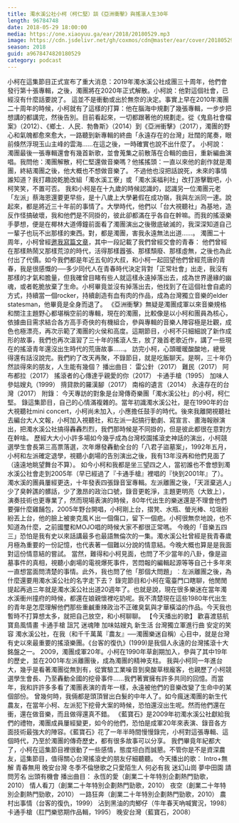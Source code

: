 ```yaml
---
title: 濁水溪公社小柯（柯仁堅）談《亞洲衝擊》與搖滾人生30年
length: 96784748
date: 2018-05-29 18:00:00
media: https://one.xiaoyuu.ga/ear/2018/20180529.mp3
image: https://cdn.jsdelivr.net/gh/coxmos/cdn@master/ear/cover/20180529.jpeg
season: 2018
guid: a9678474820180529
category: podcast
---
```


小柯在這集節目正式宣布了重大消息：2019年濁水溪公社成團三十周年，他們會發行第十張專輯，之後，濁團將在2020年正式解散。小柯說：他對這個社會，已經沒有什麼話要說了。
這並不是衝動或出於無奈的決定。事實上早在2010年濁團二十周年的時候，小柯就有了這樣的打算：他在腦海中規劃了幾張專輯，一步步把想講的都講完，然後告別。目前看起來，一切都跟著他的規劃走。從《鬼島社會檔案》（2012）、《鄉土．人民．勃魯斯》（2014）到《亞洲衝擊》（2017），濁團的野心和氣魄都愈來愈大，一路聽到新專輯的終曲「永遠存在的台灣」壯闊的尾奏，眼前倏然浮現玉山主峰的雲海……在這之後，一時確實也說不出什麼了。
小柯說：濁團最後一張專輯還會有幾首新歌，並會蒐集之前散落在合輯的曲目，重新編曲演唱。我問他：濁團解散，柯仁堅還做音樂嗎？他搖搖頭：一直以來他的創作就是濁團，終結濁團之後，他大概也不想做音樂了。
不過他也沒把話說死，未來的事情誰知道？我打趣說乾脆改組「濁水溪工寮」或「濁水溪福利社」改打游擊戰吧，小柯笑笑，不置可否。
我和小柯是在十九歲的時候認識的，認識另一位濁團元老「左派」蔡海恩還要更早些，是十八歲上大學暑假在成功嶺，我與左派同一連。說起來，都是將近三十年前的事情了。大學時代，他們以「台大視聽社」為基地，造反作怪搞破壞，我和他們是不同掛的，彼此卻都滿在乎各自在幹嘛。而我的搖滾樂手夢想，便是在椰林大道傅鐘前面看了濁團演出之後徹底破滅的，我深深知道自己一輩子也玩不出那樣的東西。對，都是濁團，害我永遠無法出道……。
濁團二十周年，小柯曾經<a href="http://blog.roodo.com/honeypie/archives/13360369.html">邀我寫篇文章</a>，其中一段記載了我們曾經交會的青春：
他們曾經在那樣熱鬧又那樣荒涼的時代，活得那樣囂張、那樣頹廢、那樣虛無，之後也為此付出了代價。如今我們都是年近五旬的大叔，和小柯一起回望他們曾經荒唐的青春，我是很感慨的──多少同代人在青春時代決定背對「正常社會」出走，我沒有那樣的才氣和膽量，但我確曾目睹有些人就這樣永遠掉落出去，成為世界邊緣的幽魂，或者乾脆放棄了生命。小柯畢竟並沒有掉落出去，他找到了在這個社會自處的方式，持續當一個rocker，持續創造有血有肉的作品，成為台灣獨立音樂的elder statesman，他畢竟是全身而退了。
《亞洲衝擊》無疑是濁團成軍以來音樂規格和關注主題野心都堪稱空前的專輯，現在的濁團，比較像是以小柯和團員為核心，依據曲目需求結合各方高手奇俠的有機組合，參與專輯的音樂人陣容極是壯觀，成色也極漂亮，再次示範了濁團的火侯和高度。這期節目，小柯不只細細說了新作成形的故事，我們也再次溫習了三十年的搖滾人生，放了幾首老歌近作，講了一些現在的搖滾青年還沒出生時代的荒唐故事……。
訪完小柯，心頭暖暖酸酸地，總覺得還有話沒說完。我們約了改天再聚，不錄節目，就是吃飯聊天。是啊，三十年仍然談得來的朋友，人生能有幾個？
播出曲目：
雷公針（2017）
難民（2017）
阿布都拉（2017）
搖滾者的心傳達乎親愛的你（2017）
卡通手槍（1995）
加味人參姑嫂丸（1999）
揹貸款的羅漢腳（2017）
南榕的遺言（2014）
永遠存在的台灣（2017）
附錄：
今天專訪的對象是台灣傳奇樂團「濁水溪公社」的小柯，柯仁堅。
錄這集節目，自己的心情滿複雜的。當年初識濁水溪公社，是在1990年的台大視聽社mini concert，小柯尚未加入，小應擔任鼓手的時代。後來我離開視聽社去編台大人文報，小柯加入視聽社，和左派一起搞行動劇、寫宣言、畫海報辦演出，把濁水溪公社搞得轟轟烈烈，我們那時候是不同掛的，但是彼此都很在意對方在幹啥。
歷經大大小小許多場如今幾乎成為台灣校園搖滾史神話的演出，小柯競選學生會長第三高票落選，次年爆發轟動全台的「八君子盜墓案」，1992年五月，小柯和左派確定退學，視聽小劇場的告別演出之後，我有13年沒再和他們見面了（遠遠地眺望舞台不算）。
如今小柯和我都是坐三望四之人，當初誰也不會想到濁水溪公社會走到2005年（早已經過了『卡通手槍』裡唱的『快到2001年』了）。濁水溪的團員屢經更迭，十年發表四張錄音室專輯。左派離團之後，「天涯棄逃人」少了臭幹譙的髒話，少了激昂的政治口號，錄音更乾淨，主題更明亮（大致上），演奏技術也更專業了，然而現場表演的時候，80年代出生的樂迷還是不理會他們要彈什麼雞餔包，2005年野台開唱，小柯剛上台，摺凳、水瓶、螢光棒、垃圾紛紛丟上台，他的臉上被麥克風Ｋ出一個傷口，留下一個疤。小柯很無奈地說，也不知道為什麼，之前國璽和MOJO唱的時候大家不都很正常嗎。
今晚的「音樂五四三」恐怕是我有史以來話講最多也最語無倫次的一集。濁水溪公社曾經是我青春歲月極為重要的一份記憶，也代表著一個難以分說的情意結。今晚大概也算是是我面對這份情意結的嘗試。
當然，難得和小柯見面，也問了不少當年的八卦，像是盜墓事件的真相，視聽小劇場的電視爆死事件，苦悶報的編輯起源等等自己十多年來一直想當面問清楚的事情。此外，我也問了他「那個大問題」︰左派離團之後，為什麼還要用濁水溪公社的名字走下去？
錄完節目和小柯在電臺門口瞎聊，他閒閒提起再過三年就是濁水溪公社出道20週年了。也就是說，現在很多樂迷在當年濁水溪衝州撞府的時候，都還在娘親懷裡吃奶呢。我不清楚現在這些1980年代出生的青年是怎麼理解他們那些重鹹重辣政治不正確臭氣與才華橫溢的作品。今天我也暫時不打算想太多，就把自己放空，和小柯聊聊。
【今天播出的歌】
歡喜渡慈航
寶島風情畫
卡通手槍
詛咒
迷魂陣
加味姑嫂丸
新生活
台灣獨立軍進行曲
安定的笑容
濁水溪公社，在我（和千千萬萬『農友』──濁團樂迷自稱）心目中，就是台灣有史以來最重要的搖滾樂團。《台客的復仇》(1999)是我個人永遠的台灣搖滾十大銘盤之一。
2009，濁團成軍20年。小柯在1990年草創期加入，參與了其中19年的歷史，並在2001年左派離團後，成為濁團的精神支柱。
我與小柯同一年進台大，幾乎是看著濁團從無到有，從實驗工業噪音到臭酸草根龐客，也親歷了小柯競選學生會長、乃至轟動全國的挖骨事件……我們著實擁有許多共同的回憶。而當年，我和許許多多看了濁團表演的青年一樣，永遠被他們的音樂改變了生命中的某個部份。
曾幾何時，我倆都是頭頂冒出白髮的中年人了。如今瘋迷濁團的新生代農友，在當年小柯、左派犯下挖骨大案的時候，恐怕還沒出生呢。然而他們還在衝，還在做音樂，而且做得還真不錯。
《藍寶石》是2009年初濁水溪公社獻給我們的禮物，濁團成員屢經變更，如今的他們，恐怕是成軍20年來表演、錄音各方面技術最強大的陣容。《藍寶石》花了一年半時間慢慢錄完，小柯對這張專輯、這個時代，乃至於濁團的傳奇歷史，都有很多故事可以分享。
我們畢竟年紀都大了，小柯在這集節目裡很動了一些感情，態度坦白而誠懇。不管你是不是資深農友，這集節目，值得關心台灣搖滾史的朋友仔細聽聽。
今天播出的歌：
Intro+無解
青春無用
晚安台灣
冬季不倫戀歌之只愛陌生人
何必有我
迷幻山崗
夢中田園
請問芳名
出頭有機會
播出曲目：
永恆的愛（創業二十年特別企劃熱門勁歌，2010）
情人看刀（創業二十年特別企劃熱門勁歌，2010）
夜空（創業二十年特別企劃熱門勁歌，2010）
一路狂奔（創業二十年特別企劃熱門勁歌，2010）
農村出事情（台客的復仇，1999）
沾到黑油的肉鯽仔（牛年春天吶喊實況，1998）
卡通手槍（肛門樂慾期作品輯，1995）
晚安台灣（藍寶石，2008）

